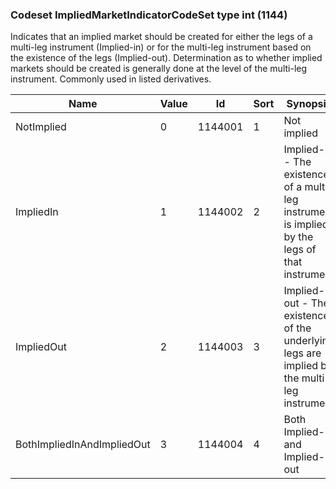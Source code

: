 ### Codeset ImpliedMarketIndicatorCodeSet type int (1144)

Indicates that an implied market should be created for either the legs of a multi-leg instrument (Implied-in) or for the multi-leg instrument based on the existence of the legs (Implied-out). Determination as to whether implied markets should be created is generally done at the level of the multi-leg instrument. Commonly used in listed derivatives.

| Name                       | Value | Id      | Sort | Synopsis                                                                                       |
|----------------------------|-------|---------|------|------------------------------------------------------------------------------------------------|
| NotImplied                 | 0     | 1144001 | 1    | Not implied                                                                                    |
| ImpliedIn                  | 1     | 1144002 | 2    | Implied-in - The existence of a multi-leg instrument is implied by the legs of that instrument |
| ImpliedOut                 | 2     | 1144003 | 3    | Implied-out - The existence of the underlying legs are implied by the multi-leg instrument     |
| BothImpliedInAndImpliedOut | 3     | 1144004 | 4    | Both Implied-in and Implied-out                                                                |

